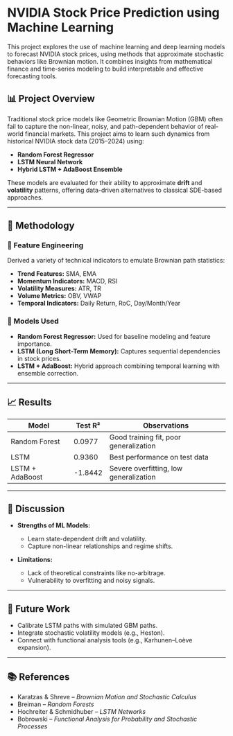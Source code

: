 
# NVIDIA Stock Price Prediction using Machine Learning

This project explores the use of machine learning and deep learning models to forecast NVIDIA stock prices, using methods that approximate stochastic behaviors like Brownian motion. It combines insights from mathematical finance and time-series modeling to build interpretable and effective forecasting tools.

## 📊 Project Overview

Traditional stock price models like Geometric Brownian Motion (GBM) often fail to capture the non-linear, noisy, and path-dependent behavior of real-world financial markets. This project aims to learn such dynamics from historical NVIDIA stock data (2015–2024) using:

- **Random Forest Regressor**
- **LSTM Neural Network**
- **Hybrid LSTM + AdaBoost Ensemble**

These models are evaluated for their ability to approximate **drift** and **volatility** patterns, offering data-driven alternatives to classical SDE-based approaches.

---

## 🧠 Methodology

### 📌 Feature Engineering
Derived a variety of technical indicators to emulate Brownian path statistics:

- **Trend Features:** SMA, EMA
- **Momentum Indicators:** MACD, RSI
- **Volatility Measures:** ATR, TR
- **Volume Metrics:** OBV, VWAP
- **Temporal Indicators:** Daily Return, RoC, Day/Month/Year

### 🤖 Models Used

- **Random Forest Regressor:** Used for baseline modeling and feature importance.
- **LSTM (Long Short-Term Memory):** Captures sequential dependencies in stock prices.
- **LSTM + AdaBoost:** Hybrid approach combining temporal learning with ensemble correction.

---

## 📈 Results

| Model              | Test R² | Observations                              |
|-------------------|---------|-------------------------------------------|
| Random Forest      | 0.0977  | Good training fit, poor generalization     |
| LSTM               | 0.9360  | Best performance on test data              |
| LSTM + AdaBoost    | -1.8442 | Severe overfitting, low generalization     |

---

## 🔬 Discussion

- **Strengths of ML Models:**
  - Learn state-dependent drift and volatility.
  - Capture non-linear relationships and regime shifts.

- **Limitations:**
  - Lack of theoretical constraints like no-arbitrage.
  - Vulnerability to overfitting and noisy signals.

---

## 🔭 Future Work

- Calibrate LSTM paths with simulated GBM paths.
- Integrate stochastic volatility models (e.g., Heston).
- Connect with functional analysis tools (e.g., Karhunen–Loève expansion).

---

## 📚 References

- Karatzas & Shreve – *Brownian Motion and Stochastic Calculus*
- Breiman – *Random Forests*
- Hochreiter & Schmidhuber – *LSTM Networks*
- Bobrowski – *Functional Analysis for Probability and Stochastic Processes*
